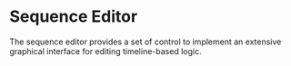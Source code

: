 ﻿# Sequence Editor

The sequence editor provides a set of control to implement an extensive graphical interface
for editing timeline-based logic.